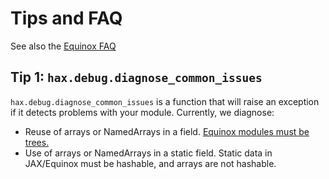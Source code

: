 # Tips and FAQ

See also the [Equinox FAQ](https://docs.kidger.site/equinox/faq/)

## Tip 1: `hax.debug.diagnose_common_issues`

`hax.debug.diagnose_common_issues` is a function that will raise an exception if it detects problems with your module.
Currently, we diagnose:

* Reuse of arrays or NamedArrays in a field. [Equinox modules must be trees.](https://docs.kidger.site/equinox/faq/#a-module-saved-in-two-places-has-become-two-independent-copies)
* Use of arrays or NamedArrays in a static field. Static data in JAX/Equinox must be hashable, and arrays are not hashable.
